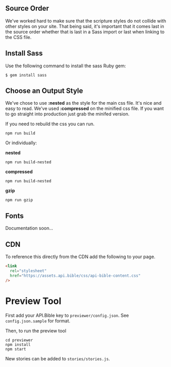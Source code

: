 ## Source Order

We've worked hard to make sure that the scripture styles do not collide with other styles on your site. That being said, it's important that it comes last in the source order whether that is last in a Sass import or last when linking to the CSS file.

## Install Sass

Use the following command to install the sass Ruby gem:

`$ gem install sass`

## Choose an Output Style

We've chose to use **:nested** as the style for the main css file. It's nice and easy to read. We've used **:compressed** on the minified css file. If you want to go straight into production just grab the minifed version.

If you need to rebuild the css you can run.

```
npm run build
```

Or individually:

**nested**

`npm run build-nested`

**compressed**

`npm run build-nested`

**gzip**

`npm run gzip`

## Fonts

Documentation soon...

## CDN

To reference this directly from the CDN add the following to your page.

```html
<link
  rel="stylesheet"
  href="https://assets.api.bible/css/api-bible-content.css"
/>
```

# Preview Tool

First add your API.Bible key to `previewer/config.json`. See `config.json.sample` for format.

Then, to run the preview tool

```
cd previewer
npm install
npm start
```

New stories can be added to `stories/stories.js`.
